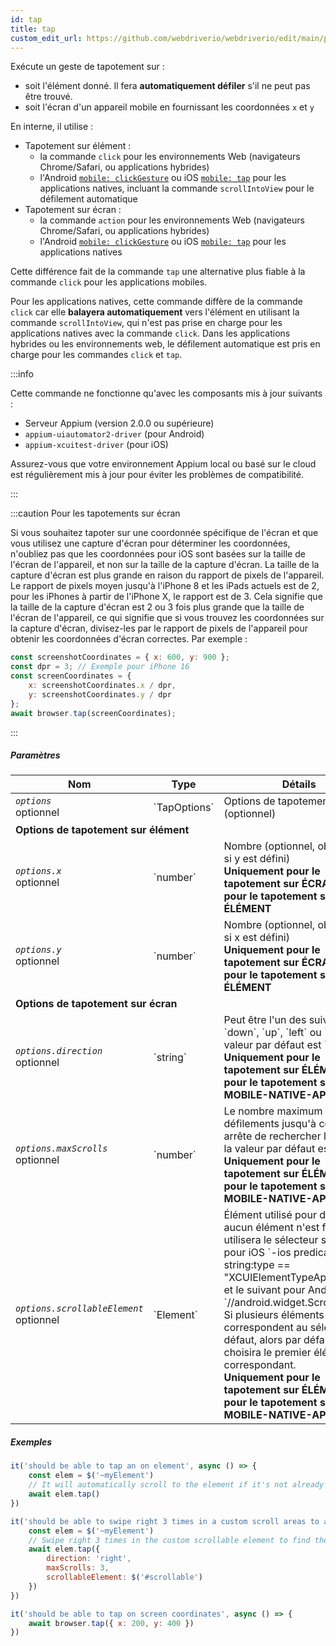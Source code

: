 ```yaml
---
id: tap
title: tap
custom_edit_url: https://github.com/webdriverio/webdriverio/edit/main/packages/webdriverio/src/commands/mobile/tap.ts
---
```


Exécute un geste de tapotement sur :
- soit l'élément donné. Il fera **automatiquement défiler** s'il ne peut pas être trouvé.
- soit l'écran d'un appareil mobile en fournissant les coordonnées `x` et `y`

En interne, il utilise :
- Tapotement sur élément :
     - la commande `click` pour les environnements Web (navigateurs Chrome/Safari, ou applications hybrides)
     - l'Android [`mobile: clickGesture`](https://github.com/appium/appium-uiautomator2-driver/blob/master/docs/android-mobile-gestures.md#mobile-clickgesture)
ou iOS [`mobile: tap`](https://appium.github.io/appium-xcuitest-driver/latest/reference/execute-methods/#mobile-tap) pour les applications natives, incluant la commande `scrollIntoView`
pour le défilement automatique
- Tapotement sur écran :
     - la commande `action` pour les environnements Web (navigateurs Chrome/Safari, ou applications hybrides)
     - l'Android [`mobile: clickGesture`](https://github.com/appium/appium-uiautomator2-driver/blob/master/docs/android-mobile-gestures.md#mobile-clickgesture)
ou iOS [`mobile: tap`](https://appium.github.io/appium-xcuitest-driver/latest/reference/execute-methods/#mobile-tap) pour les applications natives

Cette différence fait de la commande `tap` une alternative plus fiable à la commande `click` pour les applications mobiles.

Pour les applications natives, cette commande diffère de la commande `click` car elle <strong>balayera automatiquement</strong> vers l'élément en utilisant la commande `scrollIntoView`,
qui n'est pas prise en charge pour les applications natives avec la commande `click`. Dans les applications hybrides ou les environnements web, le défilement automatique est pris en charge pour les commandes `click` et `tap`.

:::info

Cette commande ne fonctionne qu'avec les composants mis à jour suivants :
 - Serveur Appium (version 2.0.0 ou supérieure)
 - `appium-uiautomator2-driver` (pour Android)
 - `appium-xcuitest-driver` (pour iOS)

Assurez-vous que votre environnement Appium local ou basé sur le cloud est régulièrement mis à jour pour éviter les problèmes de compatibilité.

:::

:::caution Pour les tapotements sur écran

Si vous souhaitez tapoter sur une coordonnée spécifique de l'écran et que vous utilisez une capture d'écran pour déterminer les coordonnées, n'oubliez pas que
les coordonnées pour iOS sont basées sur la taille de l'écran de l'appareil, et non sur la taille de la capture d'écran. La taille de la capture d'écran est plus grande en raison du rapport de pixels de l'appareil.
Le rapport de pixels moyen jusqu'à l'iPhone 8 et les iPads actuels est de 2, pour les iPhones à partir de l'iPhone X, le rapport est de 3. Cela signifie que la taille de la capture d'écran
est 2 ou 3 fois plus grande que la taille de l'écran de l'appareil, ce qui signifie que si vous trouvez les coordonnées sur la capture d'écran, divisez-les par le rapport de pixels
de l'appareil pour obtenir les coordonnées d'écran correctes. Par exemple :

```js
const screenshotCoordinates = { x: 600, y: 900 };
const dpr = 3; // Exemple pour iPhone 16
const screenCoordinates = {
    x: screenshotCoordinates.x / dpr,
    y: screenshotCoordinates.y / dpr
};
await browser.tap(screenCoordinates);
```

:::

##### Paramètres

<table>
  <thead>
    <tr>
      <th>Nom</th><th>Type</th><th>Détails</th>
    </tr>
  </thead>
  <tbody>
    <tr>
      <td><code><var>options</var></code><br /><span className="label labelWarning">optionnel</span></td>
      <td>`TapOptions`</td>
      <td>Options de tapotement (optionnel)</td>
    </tr>
    <tr>
              <td colspan="3"><strong>Options de tapotement sur élément</strong></td>
            </tr>
    <tr>
      <td><code><var>options.x</var></code><br /><span className="label labelWarning">optionnel</span></td>
      <td>`number`</td>
      <td>Nombre (optionnel, obligatoire si y est défini) <br /><strong>Uniquement pour le tapotement sur ÉCRAN, pas pour le tapotement sur ÉLÉMENT</strong></td>
    </tr>
    <tr>
      <td><code><var>options.y</var></code><br /><span className="label labelWarning">optionnel</span></td>
      <td>`number`</td>
      <td>Nombre (optionnel, obligatoire si x est défini) <br /><strong>Uniquement pour le tapotement sur ÉCRAN, pas pour le tapotement sur ÉLÉMENT</strong></td>
    </tr>
    <tr>
              <td colspan="3"><strong>Options de tapotement sur écran</strong></td>
            </tr>
    <tr>
      <td><code><var>options.direction</var></code><br /><span className="label labelWarning">optionnel</span></td>
      <td>`string`</td>
      <td>Peut être l'un des suivants : `down`, `up`, `left` ou `right`, la valeur par défaut est `down`. <br /><strong>Uniquement pour le tapotement sur ÉLÉMENT, pas pour le tapotement sur ÉCRAN</strong><br /><strong>MOBILE-NATIVE-APP-ONLY</strong></td>
    </tr>
    <tr>
      <td><code><var>options.maxScrolls</var></code><br /><span className="label labelWarning">optionnel</span></td>
      <td>`number`</td>
      <td>Le nombre maximum de défilements jusqu'à ce qu'il arrête de rechercher l'élément, la valeur par défaut est `10`. <br /><strong>Uniquement pour le tapotement sur ÉLÉMENT, pas pour le tapotement sur ÉCRAN</strong><br /><strong>MOBILE-NATIVE-APP-ONLY</strong></td>
    </tr>
    <tr>
      <td><code><var>options.scrollableElement</var></code><br /><span className="label labelWarning">optionnel</span></td>
      <td>`Element`</td>
      <td>Élément utilisé pour défiler. Si aucun élément n'est fourni, il utilisera le sélecteur suivant pour iOS `-ios predicate string:type == "XCUIElementTypeApplication"` et le suivant pour Android `//android.widget.ScrollView'`. Si plusieurs éléments correspondent au sélecteur par défaut, alors par défaut il choisira le premier élément correspondant. <br /><strong>Uniquement pour le tapotement sur ÉLÉMENT, pas pour le tapotement sur ÉCRAN</strong><br /><strong>MOBILE-NATIVE-APP-ONLY</strong></td>
    </tr>
  </tbody>
</table>

##### Exemples

```js title="element.tap.example.js"
it('should be able to tap an on element', async () => {
    const elem = $('~myElement')
    // It will automatically scroll to the element if it's not already in the viewport
    await elem.tap()
})

```

```js title="element.tap.scroll.options.example.js"
it('should be able to swipe right 3 times in a custom scroll areas to an element and tap on the element', async () => {
    const elem = $('~myElement')
    // Swipe right 3 times in the custom scrollable element to find the element
    await elem.tap({
        direction: 'right',
        maxScrolls: 3,
        scrollableElement: $('#scrollable')
    })
})

```

```js title="screen.tap.example.js"
it('should be able to tap on screen coordinates', async () => {
    await browser.tap({ x: 200, y: 400 })
})
```